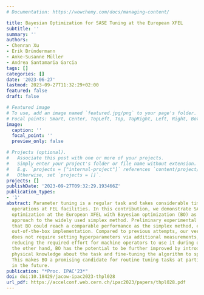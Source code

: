 ```yaml
---
# Documentation: https://wowchemy.com/docs/managing-content/

title: Bayesian Optimization for SASE Tuning at the European XFEL
subtitle: ''
summary: ''
authors:
- Chenran Xu
- Erik Bründermann
- Anke-Susanne Müller
- Andrea Santamaria Garcia
tags: []
categories: []
date: '2023-06-27'
lastmod: 2023-09-27T11:32:29+02:00
featured: false
draft: false

# Featured image
# To use, add an image named `featured.jpg/png` to your page's folder.
# Focal points: Smart, Center, TopLeft, Top, TopRight, Left, Right, BottomLeft, Bottom, BottomRight.
image:
  caption: ''
  focal_point: ''
  preview_only: false

# Projects (optional).
#   Associate this post with one or more of your projects.
#   Simply enter your project's folder or file name without extension.
#   E.g. `projects = ["internal-project"]` references `content/project/deep-learning/index.md`.
#   Otherwise, set `projects = []`.
projects: []
publishDate: '2023-09-27T09:32:29.193466Z'
publication_types:
- '1'
abstract: Parameter tuning is a regular task and takes considerable time for daily
  operations at FEL facilities. In this contribution, we demonstrate SASE pulse energy
  optimization at the European XFEL with Bayesian optimization (BO) as an alternative
  approach to the widely used simplex method. Preliminary experimental results show
  that BO could reach a comparable performance as the simplex method, even with an
  out-of-the-box implementation. Compared to previous attempts, our version of BO
  does not require setting hyperparameters via additional measurements, thus effectively
  reducing the required effort for machine operators to use it during operation. On
  the other hand, BO has the potential to be further improved by introducing prior
  physical knowledge about the task and fine-tuning the algorithm to specific tasks.
  This makes BO a promising candidate for routine tuning tasks at particle accelerators
  in the future.
publication: "*Proc. IPAC'23*"
doi: doi:10.18429/jacow-ipac2023-thpl028
url_pdf: https://accelconf.web.cern.ch/ipac2023/papers/thpl028.pdf
---
```


